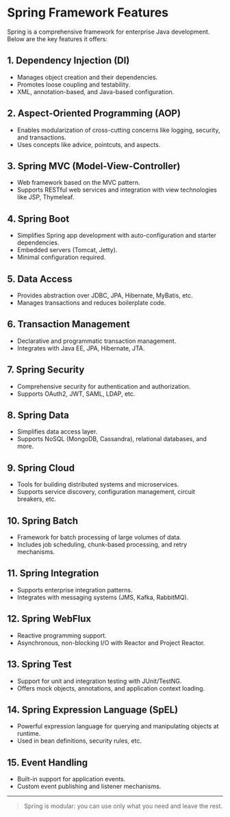 # Spring Framework Features

Spring is a comprehensive framework for enterprise Java development. Below are the key features it offers:

## 1. Dependency Injection (DI)
- Manages object creation and their dependencies.
- Promotes loose coupling and testability.
- XML, annotation-based, and Java-based configuration.

## 2. Aspect-Oriented Programming (AOP)
- Enables modularization of cross-cutting concerns like logging, security, and transactions.
- Uses concepts like advice, pointcuts, and aspects.

## 3. Spring MVC (Model-View-Controller)
- Web framework based on the MVC pattern.
- Supports RESTful web services and integration with view technologies like JSP, Thymeleaf.

## 4. Spring Boot
- Simplifies Spring app development with auto-configuration and starter dependencies.
- Embedded servers (Tomcat, Jetty).
- Minimal configuration required.

## 5. Data Access
- Provides abstraction over JDBC, JPA, Hibernate, MyBatis, etc.
- Manages transactions and reduces boilerplate code.

## 6. Transaction Management
- Declarative and programmatic transaction management.
- Integrates with Java EE, JPA, Hibernate, JTA.

## 7. Spring Security
- Comprehensive security for authentication and authorization.
- Supports OAuth2, JWT, SAML, LDAP, etc.

## 8. Spring Data
- Simplifies data access layer.
- Supports NoSQL (MongoDB, Cassandra), relational databases, and more.

## 9. Spring Cloud
- Tools for building distributed systems and microservices.
- Supports service discovery, configuration management, circuit breakers, etc.

## 10. Spring Batch
- Framework for batch processing of large volumes of data.
- Includes job scheduling, chunk-based processing, and retry mechanisms.

## 11. Spring Integration
- Supports enterprise integration patterns.
- Integrates with messaging systems (JMS, Kafka, RabbitMQ).

## 12. Spring WebFlux
- Reactive programming support.
- Asynchronous, non-blocking I/O with Reactor and Project Reactor.

## 13. Spring Test
- Support for unit and integration testing with JUnit/TestNG.
- Offers mock objects, annotations, and application context loading.

## 14. Spring Expression Language (SpEL)
- Powerful expression language for querying and manipulating objects at runtime.
- Used in bean definitions, security rules, etc.

## 15. Event Handling
- Built-in support for application events.
- Custom event publishing and listener mechanisms.

---

> Spring is modular: you can use only what you need and leave the rest.
